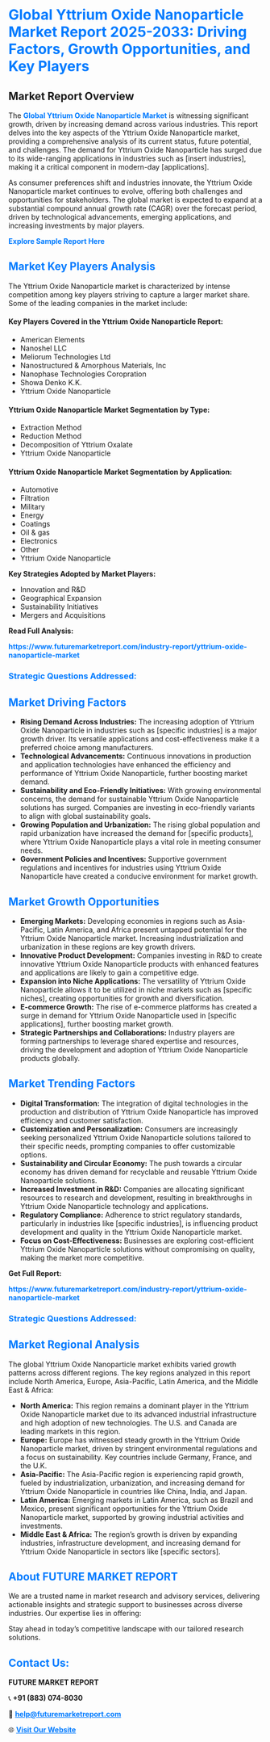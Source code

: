 <h1 style="color: #007BFF;">Global Yttrium Oxide Nanoparticle Market Report 2025-2033: Driving Factors, Growth Opportunities, and Key Players</h1>

<section id="overview">
<h2>Market Report Overview</h2>
<p>The <a href="https://www.futuremarketreport.com/industry-report/yttrium-oxide-nanoparticle-market" style="color: #007BFF; text-decoration: none;"><strong>Global Yttrium Oxide Nanoparticle Market</strong></a> is witnessing significant growth, driven by increasing demand across various industries. This report delves into the key aspects of the Yttrium Oxide Nanoparticle market, providing a comprehensive analysis of its current status, future potential, and challenges. The demand for Yttrium Oxide Nanoparticle has surged due to its wide-ranging applications in industries such as [insert industries], making it a critical component in modern-day [applications].</p>
<p>As consumer preferences shift and industries innovate, the Yttrium Oxide Nanoparticle market continues to evolve, offering both challenges and opportunities for stakeholders. The global market is expected to expand at a substantial compound annual growth rate (CAGR) over the forecast period, driven by technological advancements, emerging applications, and increasing investments by major players.</p>
</section>

<section id="overview">
<p><a href="https://www.futuremarketreport.com/request-sample/reportId=99144" style="color: #007BFF; text-decoration: none;"><strong>Explore Sample Report Here</strong></a></p>
</section>

<section id="key-players">
<h2 style="color: #007BFF;">Market Key Players Analysis</h2>
<p>The Yttrium Oxide Nanoparticle market is characterized by intense competition among key players striving to capture a larger market share. Some of the leading companies in the market include:</p>
<h4>Key Players Covered in the Yttrium Oxide Nanoparticle Report:</h4>
<ul><li>American Elements</li><li>Nanoshel LLC</li><li>Meliorum Technologies Ltd</li><li>Nanostructured &amp; Amorphous Materials, Inc</li><li>Nanophase Technologies Coropration</li><li>Showa Denko K.K.</li><li>Yttrium Oxide Nanoparticle</li></ul>
<h4>Yttrium Oxide Nanoparticle Market Segmentation by Type:</h4>
<ul><li>Extraction Method</li><li>Reduction Method</li><li>Decomposition of Yttrium Oxalate</li><li>Yttrium Oxide Nanoparticle</li></ul>

<h4>Yttrium Oxide Nanoparticle Market Segmentation by Application:</h4>
<ul><li>Automotive</li><li>Filtration</li><li>Military</li><li>Energy</li><li>Coatings</li><li>Oil &amp; gas</li><li>Electronics</li><li>Other</li><li>Yttrium Oxide Nanoparticle</li></ul>
<p><strong>Key Strategies Adopted by Market Players:</strong></p>
<ul>
<li>Innovation and R&D</li>
<li>Geographical Expansion</li>
<li>Sustainability Initiatives</li>
<li>Mergers and Acquisitions</li>
</ul>
</section>

<section>
<p><strong>Read Full Analysis: </strong></p><a href="https://www.futuremarketreport.com/industry-report/yttrium-oxide-nanoparticle-market" style="color: #007BFF; text-decoration: none;"><strong>https://www.futuremarketreport.com/industry-report/yttrium-oxide-nanoparticle-market</strong></a>
<h3 style="color: #007BFF;">Strategic Questions Addressed:</h3>
</section>

<section id="driving-factors">
<h2 style="color: #007BFF;">Market Driving Factors</h2>
<ul>
<li><strong>Rising Demand Across Industries:</strong> The increasing adoption of Yttrium Oxide Nanoparticle in industries such as [specific industries] is a major growth driver. Its versatile applications and cost-effectiveness make it a preferred choice among manufacturers.</li>
<li><strong>Technological Advancements:</strong> Continuous innovations in production and application technologies have enhanced the efficiency and performance of Yttrium Oxide Nanoparticle, further boosting market demand.</li>
<li><strong>Sustainability and Eco-Friendly Initiatives:</strong> With growing environmental concerns, the demand for sustainable Yttrium Oxide Nanoparticle solutions has surged. Companies are investing in eco-friendly variants to align with global sustainability goals.</li>
<li><strong>Growing Population and Urbanization:</strong> The rising global population and rapid urbanization have increased the demand for [specific products], where Yttrium Oxide Nanoparticle plays a vital role in meeting consumer needs.</li>
<li><strong>Government Policies and Incentives:</strong> Supportive government regulations and incentives for industries using Yttrium Oxide Nanoparticle have created a conducive environment for market growth.</li>
</ul>
</section>

<section id="growth-opportunities">
<h2 style="color: #007BFF;">Market Growth Opportunities</h2>
<ul>
<li><strong>Emerging Markets:</strong> Developing economies in regions such as Asia-Pacific, Latin America, and Africa present untapped potential for the Yttrium Oxide Nanoparticle market. Increasing industrialization and urbanization in these regions are key growth drivers.</li>
<li><strong>Innovative Product Development:</strong> Companies investing in R&D to create innovative Yttrium Oxide Nanoparticle products with enhanced features and applications are likely to gain a competitive edge.</li>
<li><strong>Expansion into Niche Applications:</strong> The versatility of Yttrium Oxide Nanoparticle allows it to be utilized in niche markets such as [specific niches], creating opportunities for growth and diversification.</li>
<li><strong>E-commerce Growth:</strong> The rise of e-commerce platforms has created a surge in demand for Yttrium Oxide Nanoparticle used in [specific applications], further boosting market growth.</li>
<li><strong>Strategic Partnerships and Collaborations:</strong> Industry players are forming partnerships to leverage shared expertise and resources, driving the development and adoption of Yttrium Oxide Nanoparticle products globally.</li>
</ul>
</section>

<section id="trending-factors">
<h2 style="color: #007BFF;">Market Trending Factors</h2>
<ul>
<li><strong>Digital Transformation:</strong> The integration of digital technologies in the production and distribution of Yttrium Oxide Nanoparticle has improved efficiency and customer satisfaction.</li>
<li><strong>Customization and Personalization:</strong> Consumers are increasingly seeking personalized Yttrium Oxide Nanoparticle solutions tailored to their specific needs, prompting companies to offer customizable options.</li>
<li><strong>Sustainability and Circular Economy:</strong> The push towards a circular economy has driven demand for recyclable and reusable Yttrium Oxide Nanoparticle solutions.</li>
<li><strong>Increased Investment in R&D:</strong> Companies are allocating significant resources to research and development, resulting in breakthroughs in Yttrium Oxide Nanoparticle technology and applications.</li>
<li><strong>Regulatory Compliance:</strong> Adherence to strict regulatory standards, particularly in industries like [specific industries], is influencing product development and quality in the Yttrium Oxide Nanoparticle market.</li>
<li><strong>Focus on Cost-Effectiveness:</strong> Businesses are exploring cost-efficient Yttrium Oxide Nanoparticle solutions without compromising on quality, making the market more competitive.</li>
</ul>
</section>

<section>
<p><strong>Get Full Report: </strong></p><a href="https://www.futuremarketreport.com/industry-report/yttrium-oxide-nanoparticle-market" style="color: #007BFF; text-decoration: none;"><strong>https://www.futuremarketreport.com/industry-report/yttrium-oxide-nanoparticle-market</strong></a>
<h3 style="color: #007BFF;">Strategic Questions Addressed:</h3>
</section>


<section id="regional-analysis">
<h2 style="color: #007BFF;">Market Regional Analysis</h2>
<p>The global Yttrium Oxide Nanoparticle market exhibits varied growth patterns across different regions. The key regions analyzed in this report include North America, Europe, Asia-Pacific, Latin America, and the Middle East & Africa:</p>
<ul>
<li><strong>North America:</strong> This region remains a dominant player in the Yttrium Oxide Nanoparticle market due to its advanced industrial infrastructure and high adoption of new technologies. The U.S. and Canada are leading markets in this region.</li>
<li><strong>Europe:</strong> Europe has witnessed steady growth in the Yttrium Oxide Nanoparticle market, driven by stringent environmental regulations and a focus on sustainability. Key countries include Germany, France, and the U.K.</li>
<li><strong>Asia-Pacific:</strong> The Asia-Pacific region is experiencing rapid growth, fueled by industrialization, urbanization, and increasing demand for Yttrium Oxide Nanoparticle in countries like China, India, and Japan.</li>
<li><strong>Latin America:</strong> Emerging markets in Latin America, such as Brazil and Mexico, present significant opportunities for the Yttrium Oxide Nanoparticle market, supported by growing industrial activities and investments.</li>
<li><strong>Middle East & Africa:</strong> The region’s growth is driven by expanding industries, infrastructure development, and increasing demand for Yttrium Oxide Nanoparticle in sectors like [specific sectors].</li>
</ul>
</section>

<footer>
<h2 style="color: #007BFF;">About FUTURE MARKET REPORT</h2>
<p>We are a trusted name in market research and advisory services, delivering actionable insights and strategic support to businesses across diverse industries. Our expertise lies in offering:</p>

<p>Stay ahead in today’s competitive landscape with our tailored research solutions.</p>

<h2 style="color: #007BFF;">Contact Us:</h2>
<p><strong>FUTURE MARKET REPORT</strong></p>
<p>📞 <strong>+91 (883) 074-8030</strong></p>
<p>📧 <strong><a href="mailto:help@futuremarketreport.com" style="color: #007BFF;">help@futuremarketreport.com</a></strong></p>
<p>🌐 <strong><a href="https://www.futuremarketreport.com/" style="color: #007BFF;">Visit Our Website</a></strong></p>
</footer>